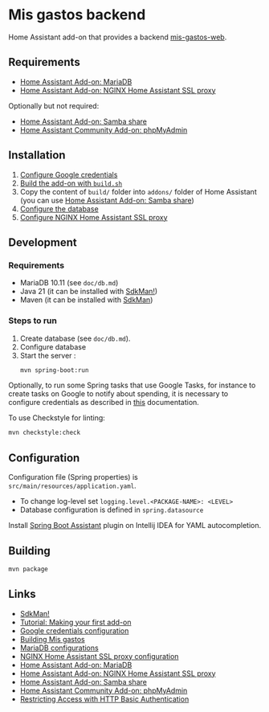# Mis gastos backend

Home Assistant add-on that provides a backend [mis-gastos-web](https://github.com/brunopk/mis-gastos-web).

## Requirements

- [Home Assistant Add-on: MariaDB](https://github.com/home-assistant/addons/tree/master/mariadb)
- [Home Assistant Add-on: NGINX Home Assistant SSL proxy](https://github.com/home-assistant/addons/tree/master/nginx_proxy)

Optionally but not required: 

- [Home Assistant Add-on: Samba share](https://github.com/home-assistant/addons/tree/master/samba)
- [Home Assistant Community Add-on: phpMyAdmin](https://github.com/hassio-addons/addon-phpmyadmin)

## Installation

1. [Configure Google credentials](https://github.com/brunopk/mis-gastos-backend/doc/google.md)
2. [Build the add-on with `build.sh`](https://github.com/brunopk/mis-gastos-backend/doc/building.md)
3. Copy the content of `build/` folder into `addons/` folder of Home Assistant (you can use [Home Assistant Add-on: Samba share](https://github.com/home-assistant/addons/tree/master/samba))
4. [Configure the database](https://github.com/brunopk/mis-gastos-backend/doc/db.md)
5. [Configure NGINX Home Assistant SSL proxy](https://github.com/brunopk/mis-gastos-backend/doc/nginx.md)

## Development

### Requirements

- MariaDB 10.11 (see `doc/db.md`)
- Java 21 (it can be installed with [SdkMan!](https://sdkman.io/))
- Maven (it can be installed with [SdkMan](https://sdkman.io/))

### Steps to run

1. Create database (see `doc/db.md`).
2. Configure database
3. Start the server :
    ```bash
    mvn spring-boot:run
    ```

Optionally, to run some Spring tasks that use Google Tasks, for instance to create tasks on Google to notify about spending, it is necessary to configure credentials as described in [this](doc/google.md) documentation.

To use Checkstyle for linting: 

```bash
mvn checkstyle:check
```

## Configuration

Configuration file (Spring properties) is `src/main/resources/application.yaml`.

- To change log-level set `logging.level.<PACKAGE-NAME>: <LEVEL>`
- Database configuration is defined in `spring.datasource`


Install [Spring Boot Assistant](https://plugins.jetbrains.com/plugin/17747-spring-boot-assistant) plugin on Intellij IDEA for YAML autocompletion.

## Building

```bash
mvn package
```

## Links

- [SdkMan!](https://sdkman.io/)
- [Tutorial: Making your first add-on](https://developers.home-assistant.io/docs/add-ons/tutorial)
- [Google credentials configuration](/doc/google.md)
- [Building Mis gastos](https://github.com/brunopk/mis-gastos-backend/doc/building.md)
- [MariaDB configurations](https://github.com/brunopk/mis-gastos-backend/doc/db.md)
- [NGINX Home Assistant SSL proxy configuration](https://github.com/brunopk/mis-gastos-backend/doc/nginx.md)
- [Home Assistant Add-on: MariaDB](https://github.com/home-assistant/addons/tree/master/mariadb)
- [Home Assistant Add-on: NGINX Home Assistant SSL proxy](https://github.com/home-assistant/addons/tree/master/nginx_proxy)
- [Home Assistant Add-on: Samba share](https://github.com/home-assistant/addons/tree/master/samba)
- [Home Assistant Community Add-on: phpMyAdmin](https://github.com/hassio-addons/addon-phpmyadmin)
- [Restricting Access with HTTP Basic Authentication](https://docs.nginx.com/nginx/admin-guide/security-controls/configuring-http-basic-authentication/)
